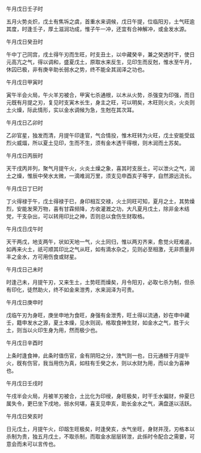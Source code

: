 午月戊日壬子时

五月火势炎炽，戊土有焦坼之虞，首重水来调候，戊日午提，位临阳刃，土气旺逾其度，时逢壬子，厚土滋润功成，惟子午一冲，还宜有合神解冲，或金发水源。

午月戊日癸丑时

午中丁己同宫，戌土得午刃而生旺，时支丑土，以中藏癸辛，兼之癸透时干，使日元高亢之气，得以调和，盛夏戊土，原取水来反生，见印生而反尅，惟水至午月，休囚已极，非有庚辛助长弱水之势，终不能全其润泽之功也。

午月戊日甲寅时

寅午半会火局，午火羊刃被合，甲寅七杀通根，以木从火势，杀强变为印强，而日元旣有月提之刃，复见时支寅木长生，身主之旺，可以明矣，木旺则火炎，火炎则土火燥，际此情形，实以金水调候为急，生尅在其次耳。

午月戊日乙卯时

乙卯官星，独发而清，月提午印逢官，气合情投，惟木旺转为火旺，戊土安能受兹烈火威煏，所以夏土见印，生而不生，须有金木透干得根，则木润而土苏矣。

午月戊日丙辰时

天干戌丙并列，聚气月提午火，火炎土燥之象，喜其时支辰土，可以泄火之气，润土之燥，惟辰中癸水太微，一滴难润万里，须支见申酉亥子等字，自然源远流长。

午月戊日丁巳时

丁火得禄于午，戊土得禄于巳，身印相互交禄，火土同旺可知，夏月之土，其势燥烈，安能发荣万物，喜有甘霖频降，方收灌漑之功，大凡夏月戊土，除非金木结党，干支杂出，可以转用印比之神，否则总以食伤生财取格。

午月戊日戊午时

天干两戊，地支两午，状如天地一气，火土同归，惟以两刃齐来，愈觉火旺难遏，如再来火土，祇可顺其印比之气从旺，如有滴水杂之，见则必至相激，无非质量并丰之金水，方可用伤食或财星。

午月戊日己未时

时逢己未，月提午刃，又来生土，土势旺而燥矣，月令阳刃，必取七杀为制，但杀有印化，徒然助火，终不如金来泄秀，水来润泽为可贵。

午月戊日庚申时

戊临午刃为身旺，庚坐申地为食旺，身强有金泄秀，旺土得以流通，妙在申中藏壬，籍申发水之源，夏土本燥，见水则润，格取食神生财，如金水之气，胜于火土，则当以火印生身为用，然而极少也。

午月戊日辛酉时

上条时逢食神，此条时值伤官，金有阴阳之分，洩气则一也，日元通根于月提午火，旣有伤官，我当用伤为真，如柱有壬癸之水，则以水财为用，而以金为喜神也。

午月戊日壬戌时

午戌半会火局，月被羊刃被合，土比化为印绶，身旺极矣，时干壬水偏财，仲夏巳属失令，更巳坐下戌地，弱水何堪，喜支见申亥，助长金水之气，满盘遂以活跃。

午月戊日癸亥时

日元戊土，月提午火，印刼生旺极矣，时逢癸亥，水气坐旺，身财并茂，刃格本以杀制为贵，独五月戊土，不取杀制，而取金水层层转泄，此係时令配合之需要，可意会而未可以言传也。


